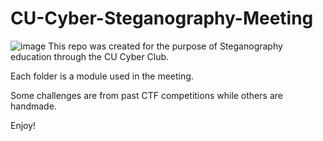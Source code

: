 # CU-Cyber-Steganography-Meeting
![image](https://github.com/user-attachments/assets/81f6a9fc-aaab-4dcb-875a-87911144ed84)
This repo was created for the purpose of Steganography education through the CU Cyber Club.

Each folder is a module used in the meeting.

Some challenges are from past CTF competitions while others are handmade.

Enjoy!
